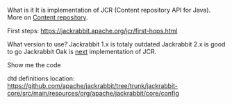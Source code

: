 What is it
It is implementation of JCR (Content repository API for Java). More on [Content repository](https://en.wikipedia.org/wiki/Content_repository).

First steps:
https://jackrabbit.apache.org/jcr/first-hops.html

What version to use?
Jackrabbit 1.x is totaly outdated
Jackrabbit 2.x is good to go
Jackrabbit Oak is [next](https://jackrabbit.apache.org/oak/docs/differences.html) implementation of JCR.

Show me the code


dtd definitions location:
https://github.com/apache/jackrabbit/tree/trunk/jackrabbit-core/src/main/resources/org/apache/jackrabbit/core/config

